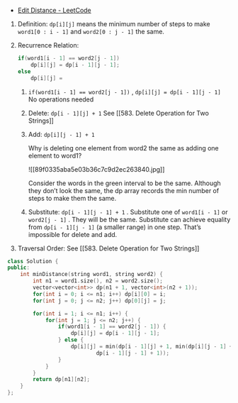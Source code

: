 - [Edit Distance - LeetCode](https://leetcode.com/problems/edit-distance/description/)

1. Definition: `dp[i][j]` means the minimum number of steps to make `word1[0 : i - 1]` and `word2[0 : j - 1]` the same.
2. Recurrence Relation: 
    
    ```Java
    if(word1[i - 1] == word2[j - 1]) 
    	dp[i][j] = dp[i - 1][j - 1];
    else
    	dp[i][j] = 
    ```
    
    1. `if(word1[i - 1] == word2[j - 1])` , `dp[i][j] = dp[i - 1][j - 1]` No operations needed
    2. Delete: `dp[i - 1][j] + 1` See [[583. Delete Operation for Two Strings]]
    3. Add: `dp[i][j - 1] + 1`
        
        Why is deleting one element from word2 the same as adding one element to word1?
        
        ![[89f0335aba5e03b36c7c9d2ec263840.jpg]]
        
        Consider the words in the green interval to be the same. Although they don’t look the same, the dp array records the min number of steps to make them the same.
        
    4. Substitute: `dp[i - 1][j - 1] + 1` . Substitute one of `word1[i - 1]` or `word2[j - 1]` . They will be the same. Substitute can achieve equality from `dp[i - 1][j - 1]` (a smaller range) in one step. That’s impossible for delete and add.
3. Traversal Order: See [[583. Delete Operation for Two Strings]]

```C++
class Solution {
public:
    int minDistance(string word1, string word2) {
        int n1 = word1.size(), n2 = word2.size();
        vector<vector<int>> dp(n1 + 1, vector<int>(n2 + 1));
        for(int i = 0; i <= n1; i++) dp[i][0] = i;
        for(int j = 0; j <= n2; j++) dp[0][j] = j;

        for(int i = 1; i <= n1; i++) {
            for(int j = 1; j <= n2; j++) {
                if(word1[i - 1] == word2[j - 1]) {
                    dp[i][j] = dp[i - 1][j - 1];
                } else {
                    dp[i][j] = min(dp[i - 1][j] + 1, min(dp[i][j - 1] + 1,
                            dp[i - 1][j - 1] + 1));
                }
            }
        }
        return dp[n1][n2];
    }
};
```